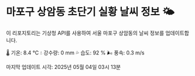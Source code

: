 
# 마포구 상암동 초단기 실황 날씨 정보 🌤️

이 리포지토리는 기상청 API를 사용하여 서울 마포구 상암동의 날씨 정보를 업데이트합니다. 

🌡️ 기온: 8.4 ℃
💧 강수량: 0 mm
💦 습도: 92 %
🌬️ 풍속: 0.3 m/s

마지막 업데이트 시각: 2025년 05월 04일 03시 13분    
